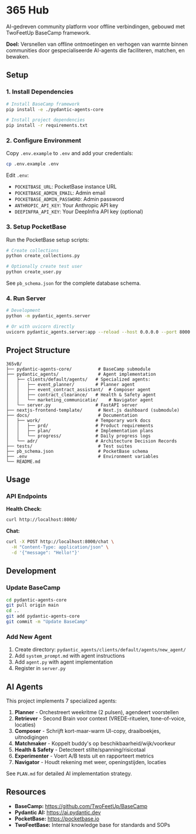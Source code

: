 # 365 Hub

AI-gedreven community platform voor offline verbindingen, gebouwd met TwoFeetUp BaseCamp framework.

**Doel:** Versnellen van offline ontmoetingen en verhogen van warmte binnen communities door gespecialiseerde AI-agents die faciliteren, matchen, en bewaken.

## Setup

### 1. Install Dependencies

```bash
# Install BaseCamp framework
pip install -e ./pydantic-agents-core

# Install project dependencies
pip install -r requirements.txt
```

### 2. Configure Environment

Copy `.env.example` to `.env` and add your credentials:

```bash
cp .env.example .env
```

Edit `.env`:
- `POCKETBASE_URL`: PocketBase instance URL
- `POCKETBASE_ADMIN_EMAIL`: Admin email
- `POCKETBASE_ADMIN_PASSWORD`: Admin password
- `ANTHROPIC_API_KEY`: Your Anthropic API key
- `DEEPINFRA_API_KEY`: Your DeepInfra API key (optional)

### 3. Setup PocketBase

Run the PocketBase setup scripts:

```bash
# Create collections
python create_collections.py

# Optionally create test user
python create_user.py
```

See `pb_schema.json` for the complete database schema.

### 4. Run Server

```bash
# Development
python -m pydantic_agents.server

# Or with uvicorn directly
uvicorn pydantic_agents.server:app --reload --host 0.0.0.0 --port 8000
```

## Project Structure

```
365vB/
├── pydantic-agents-core/          # BaseCamp submodule
├── pydantic_agents/               # Agent implementation
│   ├── clients/default/agents/   # Specialized agents:
│   │   ├── event_planner/        # Planner agent
│   │   ├── event_contract_assistant/  # Composer agent
│   │   ├── contract_clearance/   # Health & Safety agent
│   │   └── marketing_communicatie/    # Navigator agent
│   └── server.py                 # FastAPI server
├── nextjs-frontend-template/      # Next.js dashboard (submodule)
├── docs/                          # Documentation
│   ├── work/                     # Temporary work docs
│   │   ├── prd/                  # Product requirements
│   │   ├── plan/                 # Implementation plans
│   │   └── progress/             # Daily progress logs
│   └── adr/                      # Architecture Decision Records
├── tests/                         # Test suites
├── pb_schema.json                 # PocketBase schema
├── .env                           # Environment variables
└── README.md
```

## Usage

### API Endpoints

**Health Check:**
```bash
curl http://localhost:8000/
```

**Chat:**
```bash
curl -X POST http://localhost:8000/chat \
  -H "Content-Type: application/json" \
  -d '{"message": "Hello!"}'
```

## Development

### Update BaseCamp

```bash
cd pydantic-agents-core
git pull origin main
cd ..
git add pydantic-agents-core
git commit -m "Update BaseCamp"
```

### Add New Agent

1. Create directory: `pydantic_agents/clients/default/agents/new_agent/`
2. Add `system_prompt.md` with agent instructions
3. Add `agent.py` with agent implementation
4. Register in `server.py`

## AI Agents

This project implements 7 specialized agents:

1. **Planner** - Orchestreert weekritme (2 pulsen), agendeert voorstellen
2. **Retriever** - Second Brain voor context (VREDE-rituelen, tone-of-voice, locaties)
3. **Composer** - Schrijft kort-maar-warm UI-copy, draaiboekjes, uitnodigingen
4. **Matchmaker** - Koppelt buddy's op beschikbaarheid/wijk/voorkeur
5. **Health & Safety** - Detecteert stilte/spanning/risicotaal
6. **Experimenter** - Voert A/B tests uit en rapporteert metrics
7. **Navigator** - Houdt rekening met weer, openingstijden, locaties

See `PLAN.md` for detailed AI implementation strategy.

## Resources

- **BaseCamp:** https://github.com/TwoFeetUp/BaseCamp
- **Pydantic AI:** https://ai.pydantic.dev
- **PocketBase:** https://pocketbase.io
- **TwoFeetBase:** Internal knowledge base for standards and SOPs
